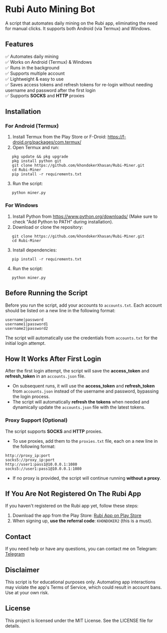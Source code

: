 # Rubi Auto Mining Bot

A script that automates daily mining on the Rubi app, eliminating the need for manual clicks. It supports both Android (via Termux) and Windows.


## Features  
✅ Automates daily mining  
✅ Works on Android (Termux) & Windows  
✅ Runs in the background  
✅ Supports multiple account   
✅ Lightweight & easy to use  
✅ Saves access tokens and refresh tokens for re-login without needing username and password after the first login  
✅ Supports **SOCKS** and **HTTP** proxies  

## Installation  

### For Android (Termux)  

1. Install Termux from the Play Store or F-Droid: https://f-droid.org/packages/com.termux/  
2. Open Termux and run:  
```
   pkg update && pkg upgrade  
   pkg install python git  
   git clone https://github.com/khondokerXhasan/Rubi-Miner.git  
   cd Rubi-Miner
   pip install -r requirements.txt  
```
3. Run the script:  
```
   python miner.py  
```

### For Windows  

1. Install Python from https://www.python.org/downloads/ (Make sure to check "Add Python to PATH" during installation).  
2. Download or clone the repository:  
```
   git clone https://github.com/khondokerXhasan/Rubi-Miner.git  
   cd Rubi-Miner  
```
3. Install dependencies:  
```
   pip install -r requirements.txt  
````
4. Run the script:  
```
   python miner.py
```

## Before Running the Script  
Before you run the script, add your accounts to `accounts.txt`. Each account should be listed on a new line in the following format:
```
username|password
username1|password1
username2|password2
```
The script will automatically use the credentials from `accounts.txt` for the initial login attempt.

## How It Works After First Login  
After the first login attempt, the script will save the **access_token** and **refresh_token** in an `accounts.json` file. 

- On subsequent runs, it will use the **access_token** and **refresh_token** from `accounts.json` instead of the username and password, bypassing the login process.
- The script will automatically **refresh the tokens** when needed and dynamically update the `accounts.json` file with the latest tokens.

### Proxy Support (Optional)  
The script supports **SOCKS** and **HTTP** proxies.  

- To use proxies, add them to the `proxies.txt` file, each on a new line in the following format:
```
http://proxy_ip:port
socks5://proxy_ip:port
http://user1:pass1@10.0.0.1:1080
socks5://user1:pass1@10.0.0.1:1080
```
- If no proxy is provided, the script will continue running **without a proxy**.  

## If You Are Not Registered On The Rubi App  
If you haven't registered on the Rubi app yet, follow these steps:  
1. Download the app from the Play Store: [Rubi App on Play Store](https://play.google.com/store/apps/details?id=com.nemoholding.android.rubi)  
2. When signing up, **use the referral code**: `KHONDOKER2` (this is a must).

## Contact  
If you need help or have any questions, you can contact me on Telegram:  
[Telegram](https://t.me/scripts_hub)  

## Disclaimer  
This script is for educational purposes only. Automating app interactions may violate the app's Terms of Service, which could result in account bans. Use at your own risk.  


## License  
This project is licensed under the MIT License. See the LICENSE file for details.



